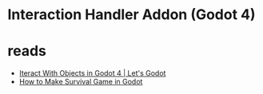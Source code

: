 
# Interaction Handler Addon (Godot 4)


# reads

 - [Iteract With Objects in Godot 4 | Let's Godot](https://www.youtube.com/watch?v=ajCraxGAeYU)
 - [How to Make Survival Game in Godot](https://www.youtube.com/playlist?list=PL3cGrGHvkwn2NOT1LSwf5d2XZmlc5Bjsn)
